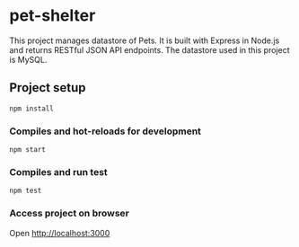 # pet-shelter

This project manages datastore of Pets. It is built with Express in Node.js and returns RESTful JSON API endpoints.
The datastore used in this project is MySQL.

## Project setup
```
npm install
```

### Compiles and hot-reloads for development
```
npm start
```
### Compiles and run test
```
npm test
```
### Access project on browser
Open [http://localhost:3000](http://localhost:3000)
